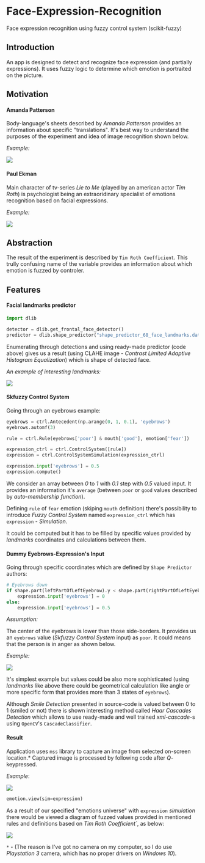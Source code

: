 # Face-Expression-Recognition

Face expression recognition using fuzzy control system (scikit-fuzzy)

## Introduction

An app is designed to detect and recognize face expression (and partially expressions). It uses fuzzy logic to determine which emotion is portraited on the picture.

## Motivation

#### Amanda Patterson

Body-language's sheets described by _Amanda Patterson_ provides an information about specific "translations". It's best way to understand the purposes of the experiment and idea of image recognition shown below.

_Example:_

![](https://github.com/khoczkiewicz/Face-Expression-Recognition/blob/master/readme-images/Cheat-Sheets-For-Body-Language-Part-1.jpg)

#### Paul Ekman

Main character of tv-series _Lie to Me_ (played by an american actor _Tim Roth_) is psychologist being an extraoridinary specialist of emotions recognition based on facial expressions.

_Example:_

![](https://github.com/khoczkiewicz/Face-Expression-Recognition/blob/master/tim_roth_images/5.-Paul-Ekman-lie-detector-.jpg)

## Abstraction

The result of the experiment is described by `Tim Roth Coefficient`. This trully confusing name of the variable provides an information about which emotion is fuzzed by controler.

## Features

#### Facial landmarks predictor

```python
import dlib

detector = dlib.get_frontal_face_detector()
predictor = dlib.shape_predictor("shape_predictor_68_face_landmarks.dat")
```

Enumerating through detections and using ready-made predictor (code above) gives us a result (using CLAHE image - _Contrast Limited Adaptive Histogram Equalization_) which is shape of detected face.

_An example of interesting landmarks:_

![](https://github.com/khoczkiewicz/Face-Expression-Recognition/blob/master/readme-images/example-of-interesting-landmarks.PNG)

#### Skfuzzy Control System

Going through an eyebrows example:

```python
eyebrows = ctrl.Antecedent(np.arange(0, 1, 0.1), 'eyebrows')
eyebrows.automf(3)

rule = ctrl.Rule(eyebrows['poor'] & mouth['good'], emotion['fear'])

expression_ctrl = ctrl.ControlSystem([rule])
expression = ctrl.ControlSystemSimulation(expression_ctrl)

expression.input['eyebrows'] = 0.5
expression.compute()
```

We consider an array between _0_ to _1_ with _0.1_ step with _0.5_ valued input. It provides an information it's `average` (between `poor` or `good` values described by _auto-membership function_).

Defining `rule` of `fear` emotion (skiping `mouth` definition) there's possibility to introduce _Fuzzy Control System_ named `expression_ctrl` which has `expression` - _Simulation_.

It could be computed but it has to be filled by specific values provided by _landmarks_ coordinates and calculations between them.

#### Dummy Eyebrows-Expression's Input

Going through specific coordinates which are defined by `Shape Predictor` authors:

```python
# Eyebrows down
if shape.part(leftPartOfLeftEyebrow).y < shape.part(rightPartOfLeftEyebrow).y or shape.part(leftPartOfRightEyebrow).y < shape.part(rightPartOfRightEyebrow).y:
	expression.input['eyebrows'] = 0
else:
	expression.input['eyebrows'] = 0.5
```	

_Assumption:_

The center of the eyebrows is lower than those side-borders. It provides us an `eyebrows` value (_Skfuzzy Control System_ input) as `poor`. It could means that the person is in anger as shown below.

_Example:_

![](https://github.com/khoczkiewicz/Face-Expression-Recognition/blob/master/readme-images/eyebrows-down.PNG)

It's simplest example but values could be also more sophisticated (using _landmarks_ like above there could be geometrical calculation like angle or more specific form that provides more than 3 states of `eyebrows`).

Although _Smile Detection_ presented in source-code is valued between 0 to 1 (smiled or not) there is shown interesting method called _Haar Cascades Detection_ which allows to use ready-made and well trained _xml-cascade_-s using `OpenCV`'s `CascadeClassifier`.

#### Result

Application uses `mss` library to capture an image from selected on-screen location.* Captured image is processed by following code after _Q_-keypressed.

_Example_:

![](https://github.com/khoczkiewicz/Face-Expression-Recognition/blob/master/readme-images/anger.PNG)

```python
emotion.view(sim=expression)
```

As a result of our specified "emotions universe" with `expression` _simulation_ there would be viewed a diagram of fuzzed values provided in mentioned rules and definitions based on _Tim Roth Coefficient`_, as below:

![](https://github.com/khoczkiewicz/Face-Expression-Recognition/blob/master/readme-images/trc-anger.PNG)

`*` - (The reason is I've got no camera on my computer, so I do use _Playstation 3_ camera, which has no proper drivers on _Windows 10_).